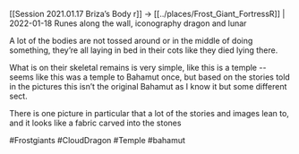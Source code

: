 [[Session 2021.01.17 Briza’s Body r]] -> [[../places/Frost_Giant_FortressR]] | 2022-01-18
Runes along the wall, iconography dragon and lunar

A lot of the bodies are not tossed around or in the middle of doing something, they’re all laying in bed in their cots like they died lying there.

What is on their skeletal remains is very simple, like this is a temple -- seems like this was a temple to Bahamut once, but based on the stories told in the pictures this isn’t the original Bahamut as I know it but some different sect.

There is one picture in particular that a lot of the stories and images lean to, and it looks like a fabric carved into the stones

#Frostgiants #CloudDragon #Temple #bahamut